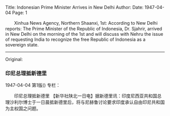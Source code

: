 Title: Indonesian Prime Minister Arrives in New Delhi
Author:
Date: 1947-04-04
Page: 1

　　Xinhua News Agency, Northern Shaanxi, 1st: According to New Delhi reports: The Prime Minister of the Republic of Indonesia, Dr. Sjahrir, arrived in New Delhi on the morning of the 1st and will discuss with Nehru the issue of requesting India to recognize the free Republic of Indonesia as a sovereign state.



<hr /> 

Original: 


### 印尼总理抵新德里

1947-04-04
第1版()
专栏：

　　印尼总理抵新德里
    【新华社陕北一日电】据新德里讯：印度尼西亚共和国总理沙利尔博士于一日晨抵新德里后，将与尼赫鲁讨论要求印度承认自由印尼共和国为主权国之问题。
